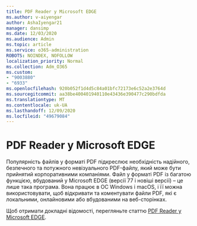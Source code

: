 ```yaml
---
title: PDF Reader у Microsoft EDGE
ms.author: v-aiyengar
author: AshaIyengar21
manager: dansimp
ms.date: 12/03/2020
ms.audience: Admin
ms.topic: article
ms.service: o365-administration
ROBOTS: NOINDEX, NOFOLLOW
localization_priority: Normal
ms.collection: Adm_O365
ms.custom:
- "9003880"
- "6933"
ms.openlocfilehash: 920b052f1d4d5c84a01bfc72173e6c52a2e3764d
ms.sourcegitcommit: aa38be400401940110e43436e390477c290bdfda
ms.translationtype: MT
ms.contentlocale: uk-UA
ms.lasthandoff: 12/09/2020
ms.locfileid: "49679084"
---
```

# <a name="pdf-reader-in-microsoft-edge"></a>PDF Reader у Microsoft EDGE

Популярність файлів у форматі PDF підкреслює необхідність надійного, безпечного та потужного невізуального PDF-файлу, який може бути прийнятий корпоративними компаніями. Файл у форматі PDF із багатою функцією, вбудований у Microsoft EDGE (версії 77 і новіші версії) – це лише така програма. Вона працює в ОС Windows і macOS, і її можна використовувати, щоб відкривати та коментувати файли PDF, які є локальними, онлайновими або вбудованими на веб-сторінках.

Щоб отримати докладні відомості, перегляньте статтю [PDF Reader у Microsoft EDGE](https://go.microsoft.com/fwlink/?linkid=2140005).
